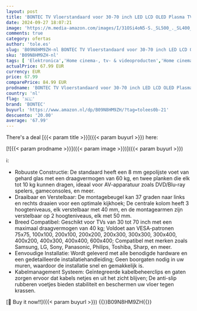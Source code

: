 ```yaml
---
layout: post
title: 'BONTEC TV Vloerstandaard voor 30-70 inch LED LCD OLED Plasma TV s  In Hoogte Verstelbare TV Standaard met Drie Planken  Max. 40kg  Max. VESA 600x400mm'
date: 2024-09-27 18:07:21
image: 'https://m.media-amazon.com/images/I/31OSi4oN5-S._SL500_._SL400_.jpg'
comments: true
category: ofertas
author: 'tole.es'
slug: 'B09N8HM9ZH-nl BONTEC TV Vloerstandaard voor 30-70 inch LED LCD OLED...'
sku: 'B09N8HM9ZH-nl'
tags: [ 'Elektronica','Home cinema-, tv- & videoproducten','Home cinema-videoaccessoires','TV standaards','Tv-standaards & -muurbeugels','bontec','🇳🇱', ]
actualPrice: 67.99 EUR
currency: EUR
price: 67.99
comparePrice: 84.99 EUR
prodname: 'BONTEC TV Vloerstandaard voor 30-70 inch LED LCD OLED Plasma TV s  In Hoogte Verstelbare TV Standaard met Drie Planken  Max. 40kg  Max. VESA 600x400mm'
country: 'nl'
flag: '🇳🇱'
brand: 'BONTEC'
buyurl: 'https://www.amazon.nl/dp/B09N8HM9ZH/?tag=tolees0b-21'
descuento: '20.00'
average: '67.99'
---
```


There's a deal [{{< param title >}}]({{< param buyurl >}})  here:

[![{{< param prodname >}}]({{< param image >}})]({{< param buyurl >}})

ℹ️:

- Robuuste Constructie: De standaard heeft een 8 mm gepolijste voet van gehard glas met een draagvermogen van 60 kg, en twee planken die elk tot 10 kg kunnen dragen, ideaal voor AV-apparatuur zoals DVD/Blu-ray spelers, gameconsoles, en meer.
- Draaibaar en Verstelbaar: De montagebeugel kan 37 graden naar links en rechts draaien voor een optimale kijkhoek; De centrale kolom heeft 3 hoogteniveaus, elk verstelbaar met 40 mm, en de montagearmen zijn verstelbaar op 2 hoogteniveaus, elk met 50 mm.
- Breed Compatibel: Geschikt voor TVs van 30 tot 70 inch met een maximaal draagvermogen van 40 kg; Voldoet aan VESA-patronen 75x75, 100x100, 200x100, 200x200, 200x300, 300x300, 300x400, 400x200, 400x300, 400x400, 600x400; Compatibel met merken zoals Samsung, LG, Sony, Panasonic, Philips, Toshiba, Sharp, en meer.
- Eenvoudige Installatie: Wordt geleverd met alle benodigde hardware en een gedetailleerde installatiehandleiding; Geen boorgaten nodig in uw muren, waardoor de installatie snel en gemakkelijk is.
- Kabelmanagement Systeem: Geïntegreerde kabelbeheerclips en gaten zorgen ervoor dat kabels netjes en uit het zicht blijven; De anti-slip rubberen voetjes bieden stabiliteit en beschermen uw vloer tegen krassen.

[🛒 Buy it now!!]({{< param buyurl >}})
{{<world>}}B09N8HM9ZH{{</world>}}
